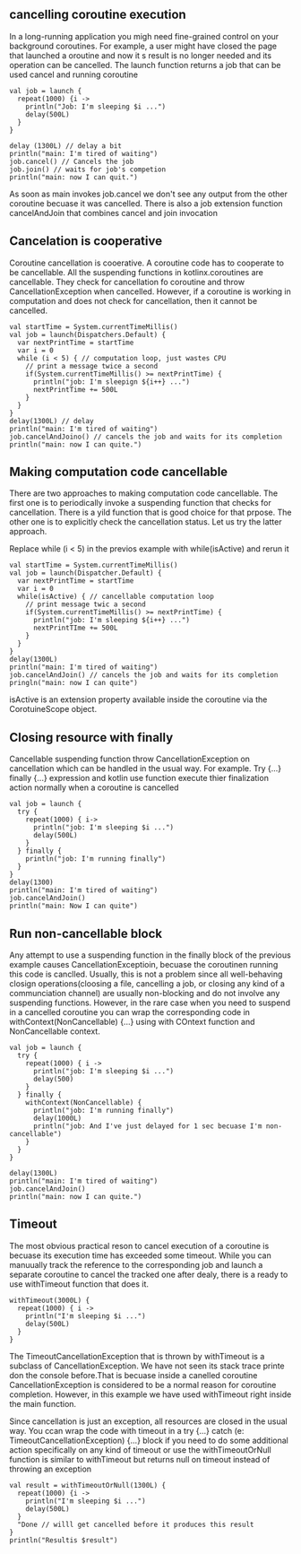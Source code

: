 ## cancelling coroutine execution
In a long-running application you migh need fine-grained control on your background coroutines. For example, a user might have closed the page that launched a oroutine and now it s result is no longer needed and its operation can be cancelled. The launch function returns a job that can be used cancel and running coroutine

```
val job = launch {
  repeat(1000) {i -> 
    println("Job: I'm sleeping $i ...")
    delay(500L)
  }
}

delay (1300L) // delay a bit
println("main: I'm tired of waiting")
job.cancel() // Cancels the job
job.join() // waits for job's competion
println("main: now I can quit.")
```

As soon as main invokes job.cancel we don't see any output from the other coroutine becuase it was cancelled. There is also a job extension function cancelAndJoin that combines cancel and join invocation

## Cancelation is cooperative
Coroutine cancellation is cooerative. A coroutine code has to cooperate to be cancellable. All the suspending functions in kotlinx.coroutines are cancellable. They check for cancellation fo coroutine and throw CancellationException when cancelled. However, if a coroutine is working in computation and does not check for cancellation, then it cannot be cancelled. 
```
val startTime = System.currentTimeMillis()
val job = launch(Dispatchers.Default) {
  var nextPrintTime = startTime
  var i = 0
  while (i < 5) { // computation loop, just wastes CPU
    // print a message twice a second
    if(System.currentTimeMillis() >= nextPrintTime) {
      println("job: I'm sleepign ${i++} ...")
      nextPrintTime += 500L
    }
  }
}
delay(1300L) // delay
println("main: I'm tired of waiting")
job.cancelAndJoino() // cancels the job and waits for its completion
println("main: now I can quite.")

```

## Making computation code cancellable
There are two approaches to making computation code cancellable. The first one is to periodically invoke a suspending function that checks for cancellation. There is a yild function that is good choice for that prpose. The other one is to explicitly check the cancellation status. Let us try the latter approach. 

Replace while (i < 5) in the previos example with while(isActive) and rerun it
```
val startTime = System.currentTimeMillis()
val job = launch(Dispatcher.Default) {
  var nextPrintTime = startTime
  var i = 0
  while(isActive) { // cancellable computation loop
    // print message twic a second
    if(System.currentTimeMillis() >= nextPrintTime) {
      println("job: I'm sleeping ${i++} ...")
      nextPrintTIme += 500L
    }
  }
}
delay(1300L)
println("main: I'm tired of waiting")
job.cancelAndJoin() // cancels the job and waits for its completion
pringln("main: now I can quite")
```
isActive is an extension property available inside the coroutine via the CorotuineScope object. 

## Closing resource with finally
Cancellable suspending function throw CancellationException on cancellation which can be handled in the usual way. For example. Try {...} finally {...} expression and kotlin use function execute thier finalization action normally when a coroutine is cancelled
```
val job = launch {
  try {
    repeat(1000) { i-> 
      println("job: I'm sleeping $i ...")
      delay(500L)
    }
  } finally {
    println("job: I'm running finally")
  }
}
delay(1300)
println("main: I'm tired of waiting")
job.cancelAndJoin()
println("main: Now I can quite")
```

## Run non-cancellable block
Any attempt to use a suspending function in the finally block of the previous example causes CancellationExceptioin, becuase the coroutinen running this code is canclled. Usually, this is not a problem since all well-behaving closign operations(cloosing a file, cancelling a job, or closing any kind of a communciation channel) are usually non-blocking and do not involve any suspending functions. However, in the rare case when you need to suspend in a cancelled coroutine you can wrap the corresponding code in withContext(NonCancellable) {...} using with COntext function and NonCancellable context.
```
val job = launch {
  try {
    repeat(1000) { i -> 
      println("job: I'm sleeping $i ...")
      delay(500)
    }
  } finally {
    withContext(NonCancellable) {
      println("job: I'm running finally")
      delay(1000L)
      println("job: And I've just delayed for 1 sec becuase I'm non-cancellable")
    }
  }
}

delay(1300L)
println("main: I'm tired of waiting")
job.cancelAndJoin()
println("main: now I can quite.")
```

## Timeout
The most obvious practical reson to cancel execution of a coroutine is becuase its execution time has exceeded some timeout. While you can manuually track the reference to the corresponding job and launch a separate coroutine to cancel the tracked one after dealy, there is a ready to use withTimeout function that does it.
```
withTimeout(3000L) {
  repeat(1000) { i -> 
    println("I'm sleeping $i ...")
    delay(500L)
  }
}
```
The TimeoutCancellationException that is thrown by withTimeout is a subclass of CancellationException. We have not seen its stack trace printe don the console before.That is becuase inside a canelled coroutine CancellationException is considered to be a normal reason for coroutine completion. However, in this example we have used withTimeout right inside the main function. 

Since cancellation is just an exception, all resources are closed in the usual way. You ccan wrap the code with timeout in a try {...} catch (e: TimeoutCancellationException) {...} block if you need to do some additional action specifically on any kind of timeout or use the withTimeoutOrNull function is similar to withTimeout but returns null on timeout instead of throwing an exception

```
val result = withTimeoutOrNull(1300L) {
  repeat(1000) {i -> 
    println("I'm sleeping $i ...")
    delay(500L)
  }
  "Done // willl get cancelled before it produces this result
}
println("Resultis $result")
```
